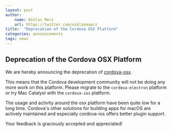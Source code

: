 ```yaml
---
layout: post
author:
    name: Niklas Merz
    url: https://twitter.com/niklasmaerz
title:  "Deprecation of the Cordova OSX Platform"
categories: announcements
tags: news
---
```


## Deprecation of the Cordova OSX Platform

We are hereby announcing the deprecation of [cordova-osx](https://github.com/apache/cordova-osx#readme).

This means that the Cordova development community will not be doing any more work on this platform. Please migrate to the `cordova-electron` platform or try Mac Catalyst with the `cordova-ios` platform.

The usage and activity around the osx platform have been quite low for a long time. Cordova's other solutions for building apps for macOS are actively maintained and especially cordova-ios offers better plugin support.

Your feedback is graciously accepted and appreciated!

